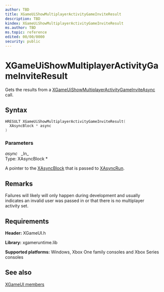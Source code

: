 ```yaml
---
author: TBD
title: XGameUiShowMultiplayerActivityGameInviteResult
description: TBD
kindex: XGameUiShowMultiplayerActivityGameInviteResult
ms.author: TBD
ms.topic: reference
edited: 00/00/0000
security: public
---
```


# XGameUiShowMultiplayerActivityGameInviteResult  

Gets the results from a [XGameUiShowMultiplayerActivityGameInviteAsync](xgameuishowmultiplayeractivitygameinviteasync.md) call.

## Syntax  

```cpp
HRESULT XGameUiShowMultiplayerActivityGameInviteResult(
  XAsyncBlock * async
)
```

### Parameters  

*async* &nbsp;&nbsp;\_In\_  
Type: XAsyncBlock *  

A pointer to the [XAsyncBlock](../../xasync/structs/xasyncblock.md) that is passed to [XAsyncRun](../../xasync/functions/xasyncrun.md).  

## Remarks

Failures will likely will only happen during development and usually indicates an invalid user was passed in or that there is no multiplayer activity set.

## Requirements  

**Header:** XGameUI.h  

**Library:** xgameruntime.lib  

**Supported platforms:** Windows, Xbox One family consoles and Xbox Series consoles  

## See also  

[XGameUI members](../xgameui_members.md)  

